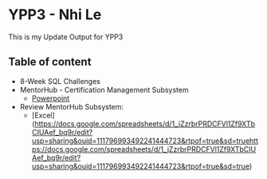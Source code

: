 # YPP3 - Nhi Le 
This is my Update Output for YPP3

## Table of content
- 8-Week SQL Challenges
- MentorHub - Certification Management Subsystem
    - [Powerpoint](https://docs.google.com/presentation/d/1FCsDcGNccZV5orh9p-EH-GBnyQzl3KZZ/edit?usp=sharing&ouid=114224805414250523819&rtpof=true&sd=true)
- Review MentorHub Subsystem: 
    - [Excel] (https://docs.google.com/spreadsheets/d/1_jZzrbrPRDCFVl1Zf9XTbCIUAef_bq9r/edit?usp=sharing&ouid=111796993492241444723&rtpof=true&sd=truehttps://docs.google.com/spreadsheets/d/1_jZzrbrPRDCFVl1Zf9XTbCIUAef_bq9r/edit?usp=sharing&ouid=111796993492241444723&rtpof=true&sd=true)



